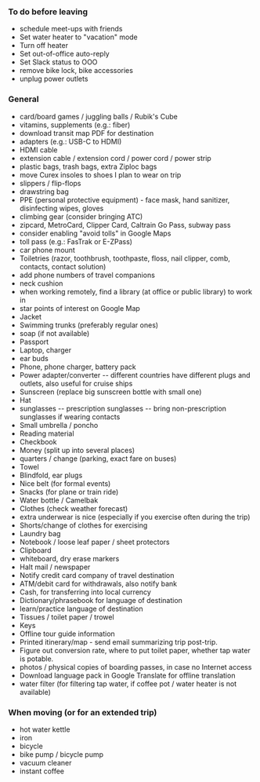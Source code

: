 ### To do before leaving

- schedule meet-ups with friends
- Set water heater to "vacation" mode
- Turn off heater
- Set out-of-office auto-reply
- Set Slack status to OOO
- remove bike lock, bike accessories
- unplug power outlets


### General

- card/board games / juggling balls / Rubik's Cube
- vitamins, supplements (e.g.: fiber)
- download transit map PDF for destination
- adapters (e.g.: USB-C to HDMI)
- HDMI cable
- extension cable / extension cord / power cord / power strip
- plastic bags, trash bags, extra Ziploc bags
- move Curex insoles to shoes I plan to wear on trip
- slippers / flip-flops
- drawstring bag
- PPE (personal protective equipment) - face mask, hand sanitizer, disinfecting wipes, gloves
- climbing gear (consider bringing ATC)
- zipcard, MetroCard, Clipper Card, Caltrain Go Pass, subway pass
- consider enabling "avoid tolls" in Google Maps
- toll pass (e.g.: FasTrak or E-ZPass)
- car phone mount
- Toiletries (razor, toothbrush, toothpaste, floss, nail clipper, comb, contacts, contact solution)
- add phone numbers of travel companions
- neck cushion
- when working remotely, find a library (at office or public library) to work in
- star points of interest on Google Map
- Jacket
- Swimming trunks (preferably regular ones)
- soap (if not available)
- Passport
- Laptop, charger
- ear buds
- Phone, phone charger, battery pack
- Power adapter/converter -- different countries have different plugs and outlets, also useful for cruise ships
- Sunscreen (replace big sunscreen bottle with small one)
- Hat
- sunglasses
-- prescription sunglasses
-- bring non-prescription sunglasses if wearing contacts
- Small umbrella / poncho
- Reading material
- Checkbook
- Money (split up into several places)
- quarters / change (parking, exact fare on buses)
- Towel
- Blindfold, ear plugs
- Nice belt (for formal events)
- Snacks (for plane or train ride)
- Water bottle / Camelbak
- Clothes (check weather forecast)
- extra underwear is nice (especially if you exercise often during the trip)
- Shorts/change of clothes for exercising
- Laundry bag
- Notebook / loose leaf paper / sheet protectors
- Clipboard
- whiteboard, dry erase markers
- Halt mail / newspaper
- Notify credit card company of travel destination
- ATM/debit card for withdrawals, also notify bank
- Cash, for transferring into local currency
- Dictionary/phrasebook for language of destination
- learn/practice language of destination
- Tissues / toilet paper / trowel
- Keys
- Offline tour guide information
- Printed itinerary/map - send email summarizing trip post-trip.
- Figure out conversion rate, where to put toilet paper, whether tap water is potable.
- photos / physical copies of boarding passes, in case no Internet access
- Download language pack in Google Translate for offline translation
- water filter (for filtering tap water, if coffee pot / water heater is not available)


### When moving (or for an extended trip)

- hot water kettle
- iron
- bicycle
- bike pump / bicycle pump
- vacuum cleaner
- instant coffee